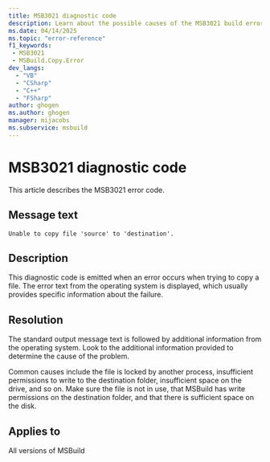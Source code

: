 ```yaml
---
title: MSB3021 diagnostic code
description: Learn about the possible causes of the MSB3021 build error and get troubleshooting tips.
ms.date: 04/14/2025
ms.topic: "error-reference"
f1_keywords:
 - MSB3021
 - MSBuild.Copy.Error
dev_langs:
  - "VB"
  - "CSharp"
  - "C++"
  - "FSharp"
author: ghogen
ms.author: ghogen
manager: mijacobs
ms.subservice: msbuild
---
```

# MSB3021 diagnostic code

<!-- :::ErrorDefinitionDescription::: -->
<!-- :::editable-content name="introDescription"::: -->
This article describes the MSB3021 error code.
<!-- :::editable-content-end::: -->

## Message text

`Unable to copy file 'source' to 'destination'.`

## Description

This diagnostic code is emitted when an error occurs when trying to copy a file. The error text from the operating system is displayed, which usually provides specific information about the failure.

## Resolution

The standard output message text is followed by additional information from the operating system. Look to the additional information provided to determine the cause of the problem.

Common causes include the file is locked by another process, insufficient permissions to write to the destination folder, insufficient space on the drive, and so on. Make sure the file is not in use, that MSBuild has write permissions on the destination folder, and that there is sufficient space on the disk.

## Applies to

All versions of MSBuild